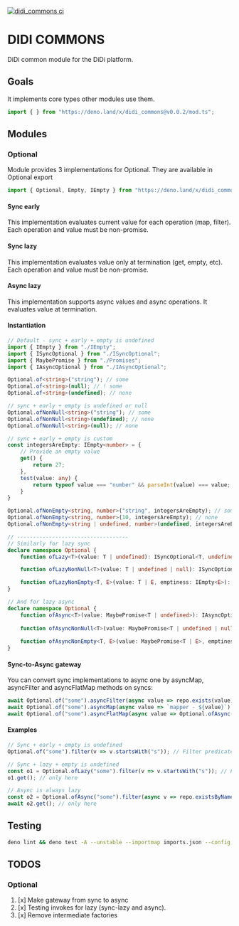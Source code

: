 [![didi_commons ci](https://github.com/sekko27/didi_commons/workflows/Deno/badge.svg)](https://github.com/sekko/didi_commons)

# DIDI COMMONS

DiDi common module for the DiDi platform.

## Goals

It implements core types other modules use them.

```typescript
import { } from "https://deno.land/x/didi_commons@v0.0.2/mod.ts";
```
 
## Modules

### Optional

Module provides 3 implementations for Optional. They are available in Optional export

```typescript
import { Optional, Empty, IEmpty } from "https://deno.land/x/didi_commons@v0.0.2/lib/optional/mod.ts";
```

#### Sync early

This implementation evaluates current value for each operation (map, filter). Each operation and value must be non-promise.

#### Sync lazy

This implementation evaluates value only at termination (get, empty, etc). Each operation and value must be non-promise.

#### Async lazy

This implementation supports async values and async operations. It evaluates value at termination.

#### Instantiation

```typescript
// Default - sync + early + empty is undefined
import { IEmpty } from "./IEmpty";
import { ISyncOptional } from "./ISyncOptional";
import { MaybePromise } from "./Promises";
import { IAsyncOptional } from "./IAsyncOptional";

Optional.of<string>("string"); // some
Optional.of<string>(null); // ! some
Optional.of<string>(undefined); // none

// sync + early + empty is undefined or null
Optional.ofNonNull<string>("string"); // some
Optional.ofNonNull<string>(undefined); // none
Optional.ofNonNull<string>(null); // none

// sync + early + empty is custom
const integersAreEmpty: IEmpty<number> = {
    // Provide an empty value
    get() {
        return 27;
    },
    test(value: any) {
        return typeof value === "number" && parseInt(value) === value;
    }
}

Optional.ofNonEmpty<string, number>("string", integersAreEmpty); // some
Optional.ofNonEmpty<string, number>(10, integersAreEmpty); // none
Optional.ofNonEmpty<string | undefined, number>(undefined, integersAreEmpty); // ! some

// -----------------------------------
// Similarly for lazy sync 
declare namespace Optional {
    function ofLazy<T>(value: T | undefined): ISyncOptional<T, undefined>;

    function ofLazyNonNull<T>(value: T | undefined | null): ISyncOptional<T, undefined | null>;

    function ofLazyNonEmpty<T, E>(value: T | E, emptiness: IEmpty<E>): ISyncOptional<T, E>;
}

// And for lazy async
declare namespace Optional {
    function ofAsync<T>(value: MaybePromise<T | undefined>): IAsyncOptional<T, undefined>;
    
    function ofAsyncNonNull<T>(value: MaybePromise<T | undefined | null>): IAsyncOptional<T, undefined | null>;
    
    function ofAsyncNonEmpty<T, E>(value: MaybePromise<T | E>, emptiness: IEmpty<E>): IAsyncOptional<T, E>;
}
```

#### Sync-to-Async gateway

You can convert sync implementations to async one by asyncMap, asyncFilter and asyncFlatMap methods on syncs:

```typescript
await Optional.of("some").asyncFilter(async value => repo.exists(value)).get();
await Optional.of("some").asyncMap(async value => `mapper - ${value}`).get();
await Optional.of("some").asyncFlatMap(async value => Optional.ofAsync(`mapper - ${value}`)).get();
```

#### Examples

```typescript
// Sync + early + empty is undefined
Optional.of("some").filter(v => v.startsWith("s")); // Filter predicate invoked here

// Sync + lazy + empty is undefined
const o1 = Optional.ofLazy("some").filter(v => v.startsWith("s")); // Filter predicate NOT invoked here
o1.get(); // only here

// Async is always lazy
const o2 = Optional.ofAsync("some").filter(async v => repo.existsByName(v)).map(async v => tags.byName(v)); // filter and mapper NOT invoked here
await o2.get(); // only here
```

## Testing

```bash
deno lint && deno test -A --unstable --importmap imports.json --config deno.json
```

## TODOS

### Optional

1. [x] Make gateway from sync to async
2. [x] Testing invokes for lazy (sync-lazy and async).
3. [x] Remove intermediate factories
